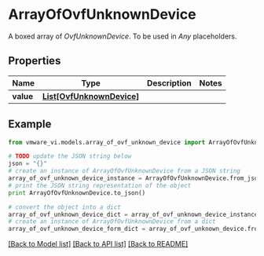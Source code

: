 # ArrayOfOvfUnknownDevice

A boxed array of *OvfUnknownDevice*. To be used in *Any* placeholders. 

## Properties
Name | Type | Description | Notes
------------ | ------------- | ------------- | -------------
**value** | [**List[OvfUnknownDevice]**](OvfUnknownDevice.md) |  | 

## Example

```python
from vmware_vi.models.array_of_ovf_unknown_device import ArrayOfOvfUnknownDevice

# TODO update the JSON string below
json = "{}"
# create an instance of ArrayOfOvfUnknownDevice from a JSON string
array_of_ovf_unknown_device_instance = ArrayOfOvfUnknownDevice.from_json(json)
# print the JSON string representation of the object
print ArrayOfOvfUnknownDevice.to_json()

# convert the object into a dict
array_of_ovf_unknown_device_dict = array_of_ovf_unknown_device_instance.to_dict()
# create an instance of ArrayOfOvfUnknownDevice from a dict
array_of_ovf_unknown_device_form_dict = array_of_ovf_unknown_device.from_dict(array_of_ovf_unknown_device_dict)
```
[[Back to Model list]](../README.md#documentation-for-models) [[Back to API list]](../README.md#documentation-for-api-endpoints) [[Back to README]](../README.md)


